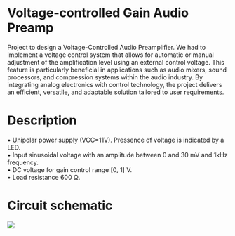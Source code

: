 # Voltage-controlled Gain Audio Preamp
Project to design a Voltage-Controlled Audio Preamplifier. We had to implement a voltage control system that allows for automatic or manual adjustment of the amplification level using an external control voltage. This feature is particularly beneficial in applications such as audio mixers, sound processors, and compression systems within the audio industry.
By integrating analog electronics with control technology, the project delivers an efficient, versatile, and adaptable solution tailored to user requirements.
# Description
• Unipolar power supply (VCC=11V). Pressence of voltage is indicated by a LED.
<br>
• Input sinusoidal voltage with an amplitude between 0 and 30 mV and 1kHz frequency.
<br>
• DC voltage for gain control range [0, 1] V.
<br>
• Load resistance 600 Ω.
<br>
# Circuit schematic
<img src="Images/screenshot.png">
